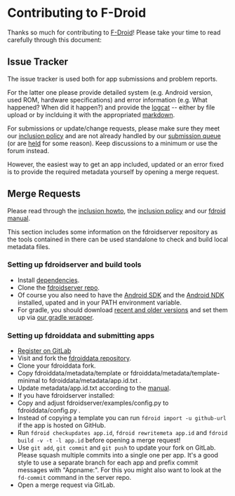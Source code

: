 # Contributing to F-Droid

Thanks so much for contributing to [F-Droid](https://f-droid.org)! Please take your time to read carefully through this document:

## Issue Tracker

The issue tracker is used both for app submissions and problem reports.

For the latter one please provide detailed system (e.g. Android version, used ROM, hardware specifications) and error information (e.g. What happened? When did it happen?) and provide the [logcat](https://developer.android.com/tools/help/logcat.html) -- either by file upload or by inclduing it with the appropriated [markdown](https://github.com/gitlabhq/gitlabhq/blob/master/doc/markdown/markdown.md).

For submissions or update/change requests, please make sure they meet our [inclusion policy](https://f-droid.org/wiki/page/Inclusion_Policy) and are not already handled by our [submission queue](https://f-droid.org/forums/forum/submission-queue/) (or are [held](https://f-droid.org/forums/forum/submission-held/) for some reason). Keep discussions to a minimum or use the forum instead.

However, the easiest way to get an app included, updated or an error fixed is to provide the required metadata yourself by opening a merge request.

## Merge Requests
Please read through the [inclusion howto](https://f-droid.org/wiki/page/Inclusion_How-To), the [inclusion policy](https://f-droid.org/wiki/page/Inclusion_Policy) and our [fdroid manual](https://f-droid.org/manual/fdroid.html).

This section includes some information on the fdroidserver repository as the tools contained in there can be used standalone to check and build local metadata files.

### Setting up fdroidserver and build tools
* Install [dependencies](https://gitlab.com/fdroid/fdroidserver/blob/master/buildserver/cookbooks/fdroidbuild-general/recipes/default.rb).
* Clone the [fdroidserver repo](https://gitlab.com/fdroid/fdroidserver/).
* Of course you also need to have the [Android SDK](https://developer.android.com/sdk/) and the [Android NDK](https://developer.android.com/tools/sdk/ndk/) installed, upated and in your PATH environment variable.
* For gradle, you should download [recent and older versions](http://www.gradle.org/downloads) and set them up via [our gradle wrapper](https://gitlab.com/fdroid/fdroidserver/tree/master/buildserver/cookbooks/gradle/recipes).

### Setting up fdroiddata and submitting apps
* [Register on GitLab](http://gitlab.com)
* Visit and fork the [fdroiddata repository](https://gitlab.com/fdroid/fdroiddata/).
* Clone your fdroiddata fork.
* Copy fdroiddata/metadata/template or fdroiddata/metadata/template-minimal to fdroiddata/metadata/app.id.txt .
* Update metadata/app.id.txt according to the [manual](https://f-droid.org/manual/html_node/Metadata.html).
* If you have fdroidserver installed:
 * Copy and adjust fdroidserver/examples/config.py to fdroiddata/config.py .
 * Instead of copying a template you can run `fdroid import -u github-url` if the app is hosted on GitHub. 
 * Run `fdroid checkupdates app.id`, `fdroid rewritemeta app.id` and `fdroid build -v -t -l app.id` before opening a merge request!
* Use `git add`, `git commit` and `git push` to update your fork on GitLab. Please squash multiple commits into a single one per app. It's a good style to use a separate branch for each app and prefix commit messages with "Appname:". For this you might also want to look at the `fd-commit` command in the server repo.
* Open a merge request via GitLab.
